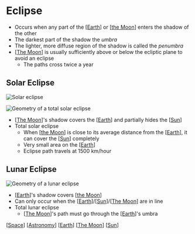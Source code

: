 # Eclipse

- Occurs when any part of the [[Earth]] or [[the Moon]] enters the shadow of the other
- The darkest part of the shadow the _umbra_
- The lighter, more diffuse region of the shadow is called the _penumbra_
- [[The Moon]] is usually sufficiently above or below the ecliptic plane to avoid an eclipse
  - The paths cross twice a year

## Solar Eclipse

![Solar eclipse](/assets/second-brain/2020-09-27-08-03-35.png)

![Geometry of a total solar eclipse](/assets/second-brain/2020-09-27-08-31-27.png)

- [[The Moon]]'s shadow covers the [[Earth]] and partially hides the [[Sun]]
- Total solar eclipse
  - When [[the Moon]] is close to its average distance from the [[Earth]], it can cover the [[Sun]] completely
  - Very small area on the [[Earth]]
  - Eclipse path travels at 1500 km/hour

## Lunar Eclipse

![Geometry of a lunar eclipse](/assets/second-brain/2020-09-27-08-32-01.png)

- [[Earth]]'s shadow covers [[the Moon]]
- Can only occur when the [[Earth]]/[[Sun]]/[[The Moon]] are in line
- Total lunar eclipse
  - [[The Moon]]'s path must go through the [[Earth]]'s umbra

[[Space]] [[Astronomy]] [[Earth]] [[The Moon]] [[Sun]]

[//begin]: # "Autogenerated link references for markdown compatibility"
[Earth]: earth "Earth 🜨"
[The Moon]: the-moon "The Moon"
[Sun]: sun "Sun"
[Space]: space "Space"
[Astronomy]: astronomy "Astronomy"
[//end]: # "Autogenerated link references"